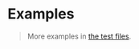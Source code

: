 # Examples

> More examples in [the test files](https://github.com/make-github-pseudonymous-again/js-graph-traversal/tree/master/test/src).
